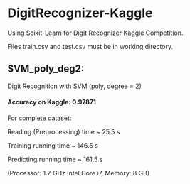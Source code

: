 # DigitRecognizer-Kaggle

Using Scikit-Learn for Digit Recognizer Kaggle Competition.


Files train.csv and test.csv must be in working directory.



## SVM_poly_deg2:

Digit Recognition with SVM (poly, degree = 2)

#### Accuracy on Kaggle: 0.97871

For complete dataset:

Reading (Preprocessing) time ~ 25.5 s

Training running time ~ 146.5 s

Predicting running time ~ 161.5 s

(Processor: 1.7 GHz Intel Core i7, 
Memory: 8 GB)



